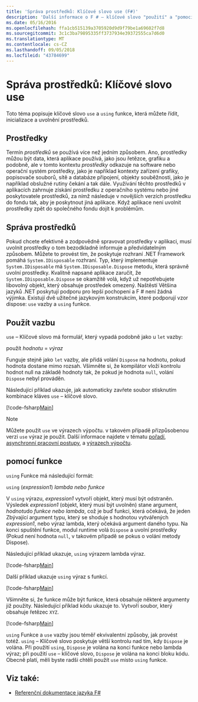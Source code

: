 ```yaml
---
title: 'Správa prostředků: Klíčové slovo use (F#)'
description: 'Další informace o F # – klíčové slovo "použití" a "pomocí" funkce, která můžete řídit, inicializace a uvolnění prostředků.'
ms.date: 05/16/2016
ms.openlocfilehash: ffa1cb515139a3705920d9d9f79be1a69602f7d8
ms.sourcegitcommit: 3c1c3ba79895335ff3737934e39372555ca7d6d0
ms.translationtype: MT
ms.contentlocale: cs-CZ
ms.lasthandoff: 09/05/2018
ms.locfileid: "43784699"
---
```

# <a name="resource-management-the-use-keyword"></a>Správa prostředků: Klíčové slovo use

Toto téma popisuje klíčové slovo `use` a `using` funkce, která můžete řídit, inicializace a uvolnění prostředků.

## <a name="resources"></a>Prostředky

Termín *prostředků* se používá více než jedním způsobem. Ano, prostředky můžou být data, která aplikace používá, jako jsou řetězce, grafiku a podobně, ale v tomto kontextu *prostředky* odkazuje na software nebo operační systém prostředky, jako je například kontexty zařízení grafiky, popisovače souborů, sítě a databáze připojení, objekty souběžnosti, jako je například obslužné rutiny čekání a tak dále. Využívání těchto prostředků v aplikacích zahrnuje získání prostředku z operačního systému nebo jiné poskytovatele prostředků, za nímž následuje v novějších verzích prostředku do fondu tak, aby je poskytnout jiná aplikace. Když aplikace není uvolnit prostředky zpět do společného fondu dojít k problémům.

## <a name="managing-resources"></a>Správa prostředků

Pokud chcete efektivně a zodpovědně spravovat prostředky v aplikaci, musí uvolnit prostředky o tom bezodkladně informuje a předvídatelným způsobem. Můžete to provést tím, že poskytuje rozhraní .NET Framework pomáhá `System.IDisposable` rozhraní. Typ, který implementuje `System.IDisposable` má `System.IDisposable.Dispose` metodu, která správně uvolní prostředky. Kvalitně napsané aplikace zaručit, že `System.IDisposable.Dispose` se okamžitě volá, když už nepotřebujete libovolný objekt, který obsahuje prostředek omezený. Naštěstí Většina jazyků .NET poskytují podporu pro lepší pochopení a F # není žádná výjimka. Existují dvě užitečné jazykovým konstrukcím, které podporují vzor dispose: `use` vazby a `using` funkce.

## <a name="use-binding"></a>Použít vazbu

`use` – Klíčové slovo má formulář, který vypadá podobně jako u `let` vazby:

použít *hodnotu* = *výraz*

Funguje stejně jako `let` vazby, ale přidá volání `Dispose` na hodnotu, pokud hodnota dostane mimo rozsah. Všimněte si, že kompilátor vloží kontrolu hodnot null na základě hodnoty tak, že pokud je hodnota `null`, volání `Dispose` nebyl prováděn.

Následující příklad ukazuje, jak automaticky zavřete soubor stisknutím kombinace kláves `use` – klíčové slovo.

[!code-fsharp[Main](../../../samples/snippets/fsharp/lang-ref-2/snippet6301.fs)]

>[!NOTE]
Můžete použít `use` ve výrazech výpočtu. v takovém případě přizpůsobenou verzi `use` výraz je použit. Další informace najdete v tématu [pořadí](sequences.md), [asynchronní pracovní postupy](asynchronous-workflows.md), a [výrazech výpočtu](computation-expressions.md).

## <a name="using-function"></a>pomocí funkce

`using` Funkce má následující formát:

`using` (*expression1*) *lambda nebo funkce*

V `using` výrazu, *expression1* vytvoří objekt, který musí být odstraněn. Výsledek *expression1* (objekt, který musí být uvolněn) stane argument, *hodnotu*do *funkce nebo lambda*, což je buď funkci, která očekává, že jeden Zbývající argument typu, který se shoduje s hodnotou vytvářených *expression1*, nebo výraz lambda, který očekává argument daného typu. Na konci spuštění funkce, modul runtime volá `Dispose` a uvolní prostředky (Pokud není hodnota `null`, v takovém případě se pokus o volání metody Dispose).

Následující příklad ukazuje, `using` výrazem lambda výraz.

[!code-fsharp[Main](../../../samples/snippets/fsharp/lang-ref-2/snippet6302.fs)]

Další příklad ukazuje `using` výraz s funkcí.

[!code-fsharp[Main](../../../samples/snippets/fsharp/lang-ref-2/snippet6303.fs)]

Všimněte si, že funkce může být funkce, která obsahuje některé argumenty již použity. Následující příklad kódu ukazuje to. Vytvoří soubor, který obsahuje řetězec `XYZ`.

[!code-fsharp[Main](../../../samples/snippets/fsharp/lang-ref-2/snippet6304.fs)]

`using` Funkce a `use` vazby jsou téměř ekvivalentní způsoby, jak provést totéž. `using` – Klíčové slovo poskytuje větší kontrolu nad tím, kdy `Dispose` je volána. Při použití `using`, `Dispose` je volána na konci funkce nebo lambda výraz; při použití `use` – klíčové slovo, `Dispose` je volána na konci bloku kódu. Obecně platí, měli byste radši chtěli použít `use` místo `using` funkce.

## <a name="see-also"></a>Viz také:

- [Referenční dokumentace jazyka F#](index.md)
